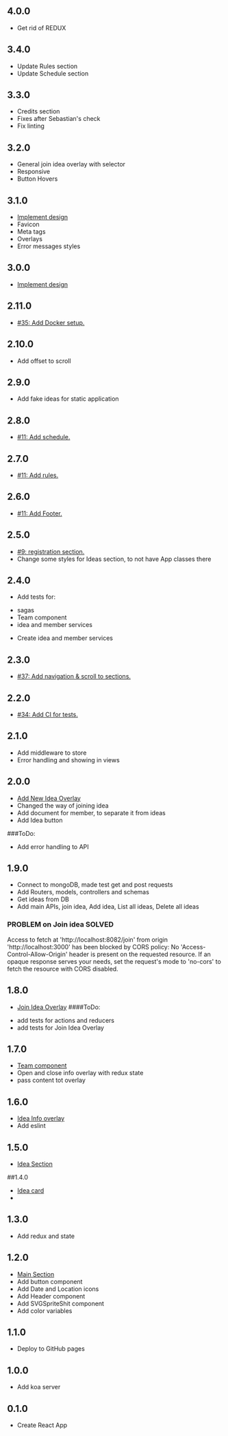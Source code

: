 ## 4.0.0
* Get rid of REDUX

## 3.4.0
* Update Rules section
* Update Schedule section

## 3.3.0
* Credits section
* Fixes after Sebastian's check
* Fix linting

## 3.2.0
* General join idea overlay with selector
* Responsive
* Button Hovers

## 3.1.0
* [Implement design](https://app.zeplin.io/project/5b3640b6d713efa348d964d6/screen/5f2d253b4b239d27b509be83)
*  Favicon
*  Meta tags
*  Overlays
*  Error messages styles

## 3.0.0
* [Implement design](https://app.zeplin.io/project/5b3640b6d713efa348d964d6/screen/5f2d253b4b239d27b509be83)

## 2.11.0
* [#35: Add Docker setup.](https://github.com/ZorianaPro/hackathon2020/issues/35)

## 2.10.0
* Add offset to scroll

## 2.9.0
* Add fake ideas for static application

## 2.8.0
* [#11: Add schedule.](https://github.com/ZorianaPro/hackathon2020/issues/48)

## 2.7.0
* [#11: Add rules.](https://github.com/ZorianaPro/hackathon2020/issues/10)

## 2.6.0
* [#11: Add Footer.](https://github.com/ZorianaPro/hackathon2020/issues/1)

## 2.5.0
* [#9: registration section.](https://github.com/ZorianaPro/hackathon2020/issues/22)
* Change some styles for Ideas section, to not have App classes there

## 2.4.0
* Add tests for:
- sagas
- Team component
- idea and member services
* Create idea and member services

## 2.3.0
* [#37: Add navigation & scroll to sections.](https://github.com/ZorianaPro/hackathon2020/issues/37)

## 2.2.0
* [#34: Add CI for tests.](https://github.com/ZorianaPro/hackathon2020/issues/34)

## 2.1.0 
* Add middleware to store
* Error handling and showing in views

## 2.0.0 
* [Add New Idea Overlay](https://github.com/ZorianaPro/hackathon2020/issues/12)
* Changed the way of joining idea
* Add document for member, to separate it from ideas
* Add Idea button

###ToDo:
* Add error handling to API

## 1.9.0 
* Connect to mongoDB, made test get and post requests
* Add Routers, models, controllers and schemas
* Get ideas from DB
* Add main APIs, join idea, Add idea, List all ideas, Delete all ideas
### PROBLEM on Join idea SOLVED
Access to fetch at 'http://localhost:8082/join' from origin 'http://localhost:3000' has been blocked by CORS policy: No 'Access-Control-Allow-Origin' header is present on the requested resource. If an opaque response serves your needs, set the request's mode to 'no-cors' to fetch the resource with CORS disabled.

## 1.8.0
* [Join Idea Overlay](https://github.com/ZorianaPro/hackathon2020/issues/12)
####ToDo:
- add tests for actions and reducers
- add tests for Join Idea Overlay

## 1.7.0
* [Team component](https://github.com/ZorianaPro/hackathon2020/issues/24)
* Open and close info overlay with redux state
* pass content tot overlay

## 1.6.0
* [Idea Info overlay](https://github.com/ZorianaPro/hackathon2020/issues/14)
* Add eslint

## 1.5.0
* [Idea Section](https://github.com/ZorianaPro/hackathon2020/issues/8)

##1.4.0
* [Idea card](https://github.com/ZorianaPro/hackathon2020/issues/7)
*

## 1.3.0
* Add redux and state

## 1.2.0
* [Main Section](https://github.com/ZorianaPro/hackathon2020/issues/4)
* Add button component
* Add Date and Location icons
* Add Header component
* Add SVGSpriteShit component
* Add color variables

## 1.1.0
* Deploy to GitHub pages

## 1.0.0
* Add koa server

## 0.1.0
* Create React App

